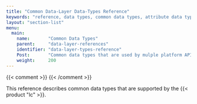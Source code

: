 ```yaml
---
title: "Common Data-Layer Data-Types Reference"
keywords: "reference, data types, common data types, attribute data types"
layout: "section-list"
menu:
  main:
    name:       "Common Data Types"
    parent:     "data-layer-references"
    identifier: "data-layer-types-reference"
    Post:       "Common data types that are used by mulple platform APIs"
    weight:     200
---
```

{{< comment >}}<!-- [InfraInfo] [ci-no-shcd-in-front-matter] The Post param
  use {{< product lc >}}. -->
{{< /comment >}}

This reference describes common data types that are supported by the {{< product "lc" >}}.

